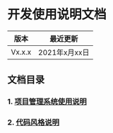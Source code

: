 # 开发使用说明文档

|版本| 最近更新       |
| ------------ | -------------- |
| Vx.x.x | 2021年x月xx日 |

## 文档目录  

### 1. [项目管理系统使用说明](/项目管理系统使用说明/项目管理软件使用说明.md)  

### 2. [代码风格说明](/代码风格/代码风格说明.md)  
